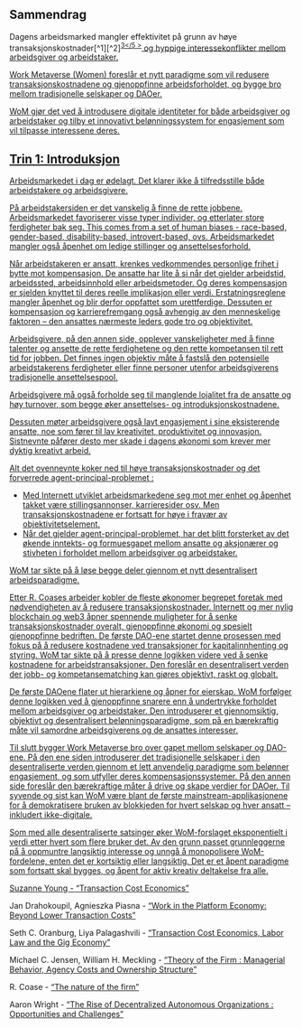 

## Sammendrag

Dagens arbeidsmarked mangler effektivitet på grunn av høye transaksjonskostnader[^1][^2]<sup id="fnref:3"><a href="#fn:3" class="footnote-ref">3</5 ></sup> og hyppige interessekonflikter mellom arbeidsgiver og arbeidstaker.</p> 

<p spaces-before="0">
  Work Metaverse (Women) foreslår et nytt paradigme som vil redusere transaksjonskostnadene og gjenoppfinne arbeidsforholdet, og bygge bro mellom tradisjonelle selskaper og DAOer.
</p>

<p spaces-before="0">
  WoM gjør det ved å introdusere digitale identiteter for både arbeidsgiver og arbeidstaker og tilby et innovativt belønningssystem for engasjement som vil tilpasse interessene deres.
</p>

<h2 spaces-before="0">
  Trin 1: Introduksjon
</h2>

<p spaces-before="0">
  Arbeidsmarkedet i dag er ødelagt. Det klarer ikke å tilfredsstille både arbeidstakere og arbeidsgivere.
</p>

<p spaces-before="0">
  På arbeidstakersiden er det vanskelig  å finne de rette jobbene. Arbeidsmarkedet favoriserer visse typer individer, og etterlater store ferdigheter bak seg. This comes from a set of human biases - race-based, gender-based, disability-based, introvert-based, ovs. Arbeidsmarkedet mangler også åpenhet om ledige stillinger og ansettelsesforhold.
</p>

<p spaces-before="0">
  Når arbeidstakeren er ansatt, krenkes vedkommendes personlige frihet i bytte mot kompensasjon. De ansatte har lite å si når det gjelder arbeidstid, arbeidssted, arbeidsinnhold eller arbeidsmetoder. Og deres kompensasjon er sjelden knyttet til deres reelle implikasjon eller verdi. Erstatningsreglene mangler åpenhet og blir derfor oppfattet som urettferdige. Dessuten er kompensasjon og karrierefremgang også avhengig av den menneskelige faktoren – den ansattes nærmeste leders gode tro og objektivitet.
</p>

<p spaces-before="0">
  Arbeidsgivere, på den annen side, opplever vanskeligheter med å finne talenter og ansette de rette ferdighetene og den rette kompetansen til rett tid for jobben. Det finnes ingen objektiv måte å fastslå den potensielle arbeidstakerens ferdigheter eller finne personer utenfor arbeidsgiverens tradisjonelle ansettelsespool.
</p>

<p spaces-before="0">
  Arbeidsgivere må også forholde seg til manglende lojalitet fra de ansatte og høy turnover, som begge øker ansettelses- og introduksjonskostnadene.
</p>

<p spaces-before="0">
  Dessuten møter arbeidsgivere også lavt engasjement i sine eksisterende ansatte, noe som fører til lav kreativitet, produktivitet og innovasjon. Sistnevnte påfører desto mer skade i dagens økonomi som krever mer dyktig kreativt arbeid.
</p>

<p spaces-before="0">
  Alt det ovennevnte koker ned til høye transaksjonskostnader og det forverrede agent-principal-problemet<fnref target="4" /> :
</p>

<ul>
  <li>
    Med Internett utviklet arbeidsmarkedene seg mot mer enhet og åpenhet takket være stillingsannonser, karrieresider osv. Men transaksjonskostnadene er fortsatt for høye i fravær av objektivitetselement.
  </li>
  <li>
    Når det gjelder agent-principal-problemet, har det blitt forsterket av det økende inntekts- og formuesgapet mellom ansatte og aksjonærer og stivheten i forholdet mellom arbeidsgiver og arbeidstaker.
  </li>
</ul>

<p spaces-before="0">
  WoM tar sikte på å løse begge deler gjennom et nytt desentralisert arbeidsparadigme.
</p>

<p spaces-before="0">
  Etter R. Coases arbeider<fnref target="5" /> kobler de fleste økonomer begrepet foretak med nødvendigheten av å redusere transaksjonskostnader. Internett og mer nylig blockchain og web3 åpner spennende muligheter for å senke transaksjonskostnader overalt, gjenoppfinne økonomi og spesielt gjenoppfinne bedriften. De første DAO-ene<fnref target="6" /> startet denne prosessen med fokus på å redusere kostnadene ved transaksjoner for kapitalinnhenting og styring. WoM tar sikte på å presse denne logikken videre ved å senke kostnadene for arbeidstransaksjoner. Den foreslår en desentralisert verden der jobb- og kompetansematching kan gjøres objektivt, raskt og globalt.
</p>

<p spaces-before="0">
  De første DAOene flater ut hierarkiene og åpner for eierskap. WoM forfølger denne logikken ved å gjenoppfinne snarere enn å undertrykke forholdet mellom arbeidsgiver og arbeidstaker. Den introduserer et gjennomsiktig, objektivt og desentralisert belønningsparadigme, som på en bærekraftig måte vil samordne arbeidsgiverens og de ansattes interesser.
</p>

<p spaces-before="0">
  Til slutt bygger Work Metaverse bro over gapet mellom selskaper og DAO-ene. På den ene siden introduserer det tradisjonelle selskaper i den desentraliserte verden gjennom et lett anvendelig paradigme som belønner engasjement, og som utfyller deres kompensasjonssystemer. På den annen side foreslår den bærekraftige måter å drive og skape verdier for DAOer. Til syvende og sist kan WoM være blant de første mainstream-applikasjonene for å demokratisere bruken av blokkjeden for hvert selskap og hver ansatt – inkludert ikke-digitale.
</p>

<p spaces-before="0">
  Som med alle desentraliserte satsinger øker WoM-forslaget eksponentielt i verdi etter hvert som flere bruker det. Av den grunn passet grunnleggerne på å oppmuntre langsiktig interesse og unngå å monopolisere WoM-fordelene, enten det er kortsiktig eller langsiktig. Det er et åpent paradigme som fortsatt skal bygges, og åpent for aktiv kreativ deltakelse fra alle.
</p>

<footnotes>
  <fn name="1" spaces-before="0">
    <p spaces-before="0">
      Suzanne Young - <a href="https://www.academia.edu/24703426/Transaction_Cost_Economics">“Transaction Cost Economics”</a>
    </p>
  </fn>
  
  <fn name="2" spaces-before="0">
    <p spaces-before="0">
      Jan Drahokoupil, Agnieszka Piasna - <a href="https://www.intereconomics.eu/contents/year/2017/number/6/article/work-in-the-platform-economy-beyond-lower-transaction-costs.html">“Work in the Platform Economy: Beyond Lower Transaction Costs”</a>
    </p>
  </fn>
  
  <fn name="3" spaces-before="0">
    <p spaces-before="0">
      Seth C. Oranburg, Liya Palagashvili - <a href="https://dsc.duq.edu/cgi/viewcontent.cgi?article=1115&context=law-faculty-scholarship">“Transaction Cost Economics, Labor Law and the Gig Economy”</a>
    </p>
  </fn>
  
  <fn name="4" spaces-before="0">
    <p spaces-before="0">
      Michael C. Jensen, William H. Meckling - <a href="https://www.sfu.ca/~wainwrig/Econ400/jensen-meckling.pdf">“Theory of the Firm : Managerial Behavior, Agency Costs and Ownership Structure”</a>
    </p>
  </fn>
  
  <fn name="5" spaces-before="0">
    <p spaces-before="0">
      R. Coase - <a href="http://econdse.org/wp-content/uploads/2014/09/firm-coase.pdf">“The nature of the firm”</a>
    </p>
  </fn>
  
  <fn name="6" spaces-before="0">
    <p spaces-before="0">
      Aaron Wright - <a href="https://stanford-jblp.pubpub.org/pub/rise-of-daos/release/1">“The Rise of Decentralized Autonomous Organizations : Opportunities and Challenges”</a>
    </p>
  </fn>
</footnotes>

